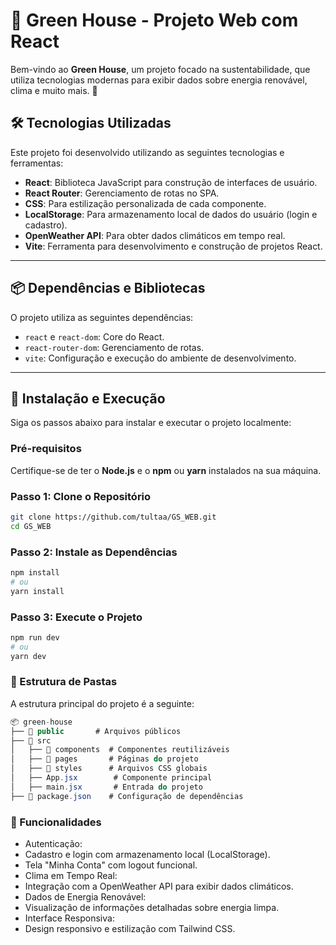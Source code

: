 # 🌿 Green House - Projeto Web com React

Bem-vindo ao **Green House**, um projeto focado na sustentabilidade, que utiliza tecnologias modernas para exibir dados sobre energia renovável, clima e muito mais. 🚀

## 🛠️ Tecnologias Utilizadas

Este projeto foi desenvolvido utilizando as seguintes tecnologias e ferramentas:

- **React**: Biblioteca JavaScript para construção de interfaces de usuário.
- **React Router**: Gerenciamento de rotas no SPA.
- **CSS**: Para estilização personalizada de cada componente.
- **LocalStorage**: Para armazenamento local de dados do usuário (login e cadastro).
- **OpenWeather API**: Para obter dados climáticos em tempo real.
- **Vite**: Ferramenta para desenvolvimento e construção de projetos React.

---

## 📦 Dependências e Bibliotecas

O projeto utiliza as seguintes dependências:

- `react` e `react-dom`: Core do React.
- `react-router-dom`: Gerenciamento de rotas.
- `vite`: Configuração e execução do ambiente de desenvolvimento.

---

## 🚀 Instalação e Execução

Siga os passos abaixo para instalar e executar o projeto localmente:

### Pré-requisitos

Certifique-se de ter o **Node.js** e o **npm** ou **yarn** instalados na sua máquina.

### Passo 1: Clone o Repositório

```bash
git clone https://github.com/tultaa/GS_WEB.git
cd GS_WEB
```

### Passo 2: Instale as Dependências

```bash
npm install
# ou
yarn install
```

### Passo 3: Execute o Projeto

```bash
npm run dev
# ou
yarn dev
```

### 📂 Estrutura de Pastas
A estrutura principal do projeto é a seguinte:


```csharp
📦 green-house
├── 📂 public       # Arquivos públicos
├── 📂 src
│   ├── 📂 components  # Componentes reutilizáveis
│   ├── 📂 pages       # Páginas do projeto
│   ├── 📂 styles      # Arquivos CSS globais
│   ├── App.jsx        # Componente principal
│   ├── main.jsx       # Entrada do projeto
├── 📜 package.json    # Configuração de dependências
```


### 🌟 Funcionalidades
- Autenticação:
- Cadastro e login com armazenamento local (LocalStorage).
- Tela "Minha Conta" com logout funcional.
- Clima em Tempo Real:
- Integração com a OpenWeather API para exibir dados climáticos.
- Dados de Energia Renovável:
- Visualização de informações detalhadas sobre energia limpa.
- Interface Responsiva:
- Design responsivo e estilização com Tailwind CSS.
